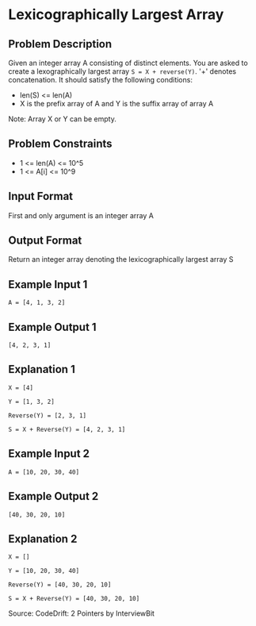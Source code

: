 # Lexicographically Largest Array


## Problem Description

Given an integer array A consisting of distinct elements. 
You are asked to create a lexographically largest array `S = X + reverse(Y)`.
'+' denotes concatenation.
It should satisfy the following conditions:
- len(S) <= len(A)
- X is the prefix array of A and Y is the suffix array of array A

Note: Array X or Y can be empty.

## Problem Constraints

- 1 <= len(A) <= 10^5
- 1 <= A[i] <= 10^9

## Input Format

First and only argument is an integer array A

## Output Format

Return an integer array denoting the lexicographically largest array S

## Example Input 1

`A = [4, 1, 3, 2]`

## Example Output 1

`[4, 2, 3, 1]`

## Explanation 1

`X = [4]`

`Y = [1, 3, 2]`

`Reverse(Y) = [2, 3, 1]`

`S = X + Reverse(Y) = [4, 2, 3, 1]`

## Example Input 2

`A = [10, 20, 30, 40]`

## Example Output 2

`[40, 30, 20, 10]`

## Explanation 2

`X = []`

`Y = [10, 20, 30, 40]`

`Reverse(Y) = [40, 30, 20, 10]`

`S = X + Reverse(Y) = [40, 30, 20, 10]`

Source: CodeDrift: 2 Pointers by InterviewBit 

